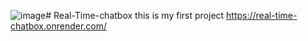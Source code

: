 ![image](https://github.com/user-attachments/assets/36d3b550-788e-4dee-9225-1f94ae6f8987)# Real-Time-chatbox
this is my first project
https://real-time-chatbox.onrender.com/

